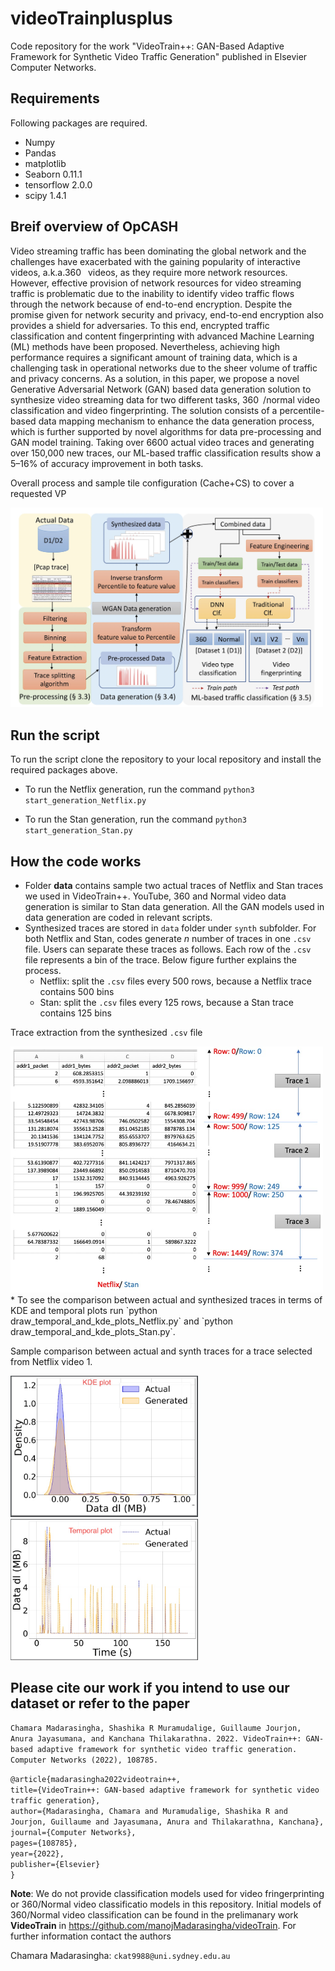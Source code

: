 # videoTrainplusplus
Code repository for the work "VideoTrain++: GAN-Based Adaptive Framework for Synthetic Video Traffic Generation" published in Elsevier Computer Networks.

## Requirements
Following packages are required.

* Numpy				
*	Pandas			
*	matplotlib
* Seaborn         0.11.1
* tensorflow      2.0.0
* scipy           1.4.1


## Breif overview of OpCASH
Video streaming traffic has been dominating the global network and the challenges have exacerbated
with the gaining popularity of interactive videos, a.k.a.360  videos, as they require
more network resources. However, effective provision of network resources for video streaming
traffic is problematic due to the inability to identify video traffic flows through the network
because of end-to-end encryption. Despite the promise given for network security and privacy,
end-to-end encryption also provides a shield for adversaries. To this end, encrypted traffic classification
and content fingerprinting with advanced Machine Learning (ML) methods have been
proposed. Nevertheless, achieving high performance requires a significant amount of training
data, which is a challenging task in operational networks due to the sheer volume of traffic and
privacy concerns. As a solution, in this paper, we propose a novel Generative Adversarial Network
(GAN) based data generation solution to synthesize video streaming data for two different
tasks, 360 /normal video classification and video fingerprinting. The solution consists of
a percentile-based data mapping mechanism to enhance the data generation process, which is
further supported by novel algorithms for data pre-processing and GAN model training. Taking
over 6600 actual video traces and generating over 150,000 new traces, our ML-based traffic
classification results show a 5–16% of accuracy improvement in both tasks.

Overall process and sample tile configuration (Cache+CS) to cover a requested VP

 <img src="images/work_flow.jpg" width="500">

## Run the script
To run the script clone the repository to your local repository and install the required packages above. 

* To run the Netflix generation, run the command
`python3 start_generation_Netflix.py`


* To run the Stan generation, run the command
`python3 start_generation_Stan.py`


## How the code works

* Folder **data** contains sample two actual traces of Netflix and Stan traces we used in VideoTrain++. YouTube, 360 and Normal video data generation is similar to Stan data generation. All the GAN models used in data generation are coded in relevant scripts. 
* Synthesized traces are stored in `data` folder under `synth` subfolder. For both Netflix and Stan, codes generate *n* number of traces in one `.csv` file. Users can separate these traces as follows. Each row of the `.csv` file represents a bin of the trace. Below figure further explains the process.
    * Netflix: split the `.csv` files every 500 rows, because a Netflix trace contains 500 bins
    * Stan: split the `.csv` files every 125 rows, because a Stan trace contains 125 bins
    
 Trace extraction from the synthesized `.csv` file

 <img src="images/trace_extraction.jpg" width="500">
* To see the comparison between actual and synthesized traces in terms of KDE and temporal plots run `python draw_temporal_and_kde_plots_Netflix.py` and `python draw_temporal_and_kde_plots_Stan.py`.

Sample comparison between actual and synth traces for a trace selected from Netflix video 1.

<img src="images/KDE_Netflix.jpg" width="300">

<img src="images/Temporal_Netflix.jpg" width="300">

## Please cite our work if you intend to use our dataset or refer to the paper

`Chamara Madarasingha, Shashika R Muramudalige, Guillaume Jourjon, Anura Jayasumana, and Kanchana Thilakarathna. 2022. VideoTrain++: GAN-based adaptive framework for synthetic video traffic generation. Computer Networks (2022), 108785.`

`@article{madarasingha2022videotrain++,`\
  `title={VideoTrain++: GAN-based adaptive framework for synthetic video traffic generation},`\
  `author={Madarasingha, Chamara and Muramudalige, Shashika R and Jourjon, Guillaume and Jayasumana, Anura and Thilakarathna, Kanchana},`\
  `journal={Computer Networks},`\
  `pages={108785},`\
  `year={2022},`\
  `publisher={Elsevier}`\
`}`

**Note**: We do not provide classification models used for video fringerprinting or 360/Normal video classificatio models in this repository. Initial models of 360/Normal video classification can be found in the prelimanary work **VideoTrain** in https://github.com/manojMadarasingha/videoTrain. For further information contact the authors

Chamara Madarasingha: `ckat9988@uni.sydney.edu.au`
